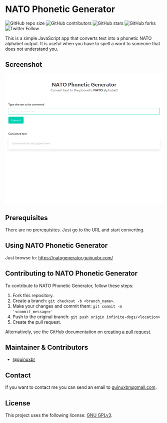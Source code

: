 # NATO Phonetic Generator

![GitHub repo size](https://img.shields.io/github/repo-size/guinuxbr/nato-phonetic-generator)
![GitHub contributors](https://img.shields.io/github/contributors/guinuxbr/nato-phonetic-generator)
![GitHub stars](https://img.shields.io/github/stars/guinuxbr/nato-phonetic-generator)
![GitHub forks](https://img.shields.io/github/forks/guinuxbr/nato-phonetic-generator)
![Twitter Follow](https://img.shields.io/twitter/follow/guinuxbr?style=social)

This is a simple JavaScript app that converts text into a phonetic NATO alphabet output. It is useful when you have to spell a word to someone that does not understand you.

## Screenshot

![screenshot](./screenshot.png)

## Prerequisites

There are no prerequisites. Just go to the URL and start converting.

## Using NATO Phonetic Generator

Just browse to: <https://natogenerator.guinuxbr.com/>

## Contributing to NATO Phonetic Generator

To contribute to NATO Phonetic Generator, follow these steps:

1. Fork this repository.
2. Create a branch: `git checkout -b <branch_name>`.
3. Make your changes and commit them: `git commit -m '<commit_message>'`
4. Push to the original branch: `git push origin infinite-dogs/<location>`
5. Create the pull request.

Alternatively, see the GitHub documentation on [creating a pull request](https://help.github.com/en/github/collaborating-with-issues-and-pull-requests/creating-a-pull-request).

## Maintainer & Contributors

* [@guinuxbr](https://github.com/guinuxbr)

## Contact

If you want to contact me you can send an email to guinuxbr@gmail.com.

## License

This project uses the following license: [GNU GPLv3](https://www.gnu.org/licenses/gpl-3.0.html).
